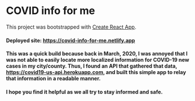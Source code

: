 # COVID info for me

This project was bootstrapped with [Create React App](https://github.com/facebook/create-react-app).

#### Deployed site: https://covid-info-for-me.netlify.app

#### This was a quick build because back in March, 2020, I was annoyed that I was not able to easily locate more localized information for COVID-19 new cases in my city/county.  Thus, I found an API that gathered that data, https://covid19-us-api.herokuapp.com, and built this simple app to relay that information in a readable manner.

#### I hope you find it helpful as we all try to stay informed and safe.
